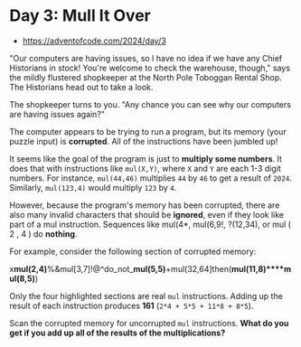Day 3: Mull It Over
===

- https://adventofcode.com/2024/day/3

"Our computers are having issues, so I have no idea if we have any Chief Historians in stock! You're welcome to check the warehouse, though," says the mildly flustered shopkeeper at the North Pole Toboggan Rental Shop. The Historians head out to take a look.

The shopkeeper turns to you. "Any chance you can see why our computers are having issues again?"

The computer appears to be trying to run a program, but its memory (your puzzle input) is **corrupted**. All of the instructions have been jumbled up!

It seems like the goal of the program is just to **multiply some numbers**. It does that with instructions like ```mul(X,Y)```, where `X` and `Y` are each 1-3 digit numbers. For instance, ```mul(44,46)``` multiplies `44` by `46` to get a result of `2024`. Similarly, ```mul(123,4)``` would multiply `123` by `4`.

However, because the program's memory has been corrupted, there are also many invalid characters that should be **ignored**, even if they look like part of a mul instruction. Sequences like mul(4*, mul(6,9!, ?(12,34), or mul ( 2 , 4 ) do **nothing**.

For example, consider the following section of corrupted memory:

x**mul(2,4)**%&mul[3,7]!@^do_not_**mul(5,5)**+mul(32,64]then(**mul(11,8)****mul(8,5)**)

Only the four highlighted sections are real `mul` instructions. Adding up the result of each instruction produces **161** (`2*4 + 5*5 + 11*8 + 8*5`).

Scan the corrupted memory for uncorrupted `mul` instructions. **What do you get if you add up all of the results of the multiplications?**
